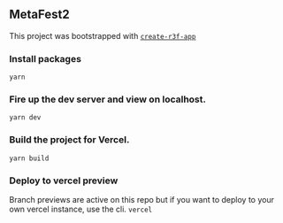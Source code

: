 ## MetaFest2

This project was bootstrapped with [`create-r3f-app`](https://github.com/utsuboco/create-r3f-app)

### Install packages
`yarn`

### Fire up the dev server and view on localhost.
`yarn dev`

### Build the project for Vercel.
`yarn build`

### Deploy to vercel preview
Branch previews are active on this repo but if you want to deploy to your own vercel instance, use the cli.
`vercel`